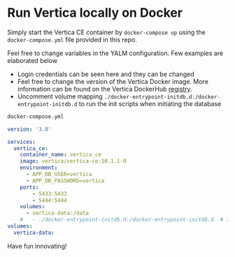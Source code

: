 # Run Vertica locally on Docker

Simply start the Vertica CE container by `docker-compose up` using the `docker-compose.yml` file provided in this repo.

Feel free to change variables in the YALM configuration. Few examples are elaborated below

- Login credentials can be seen here and they can be changed
- Feel free to change the version of the Vertica Docker image. More information can be found on the Vertica DockerHub [registry](https://hub.docker.com/r/vertica/vertica-ce).
- Uncomment volume mapping `./docker-entrypoint-initdb.d:/docker-entrypoint-initdb.d` to run the init scripts when initiating the database

```zsh
docker-compose.yml
```
```yaml
version: '3.8'

services:
  vertica_ce:
    container_name: vertica_ce
    image: vertica/vertica-ce:10.1.1-0
    environment:
      - APP_DB_USER=vertica
      - APP_DB_PASSWORD=vertica
    ports:
        - 5433:5433
        - 5444:5444
    volumes:
      - vertica-data:/data
    #   - ./docker-entrypoint-initdb.d:/docker-entrypoint-initdb.d  # Include this if you wish to have a custom database upon initialization
volumes:
  vertica-data:
```

 Have fun innovating!
